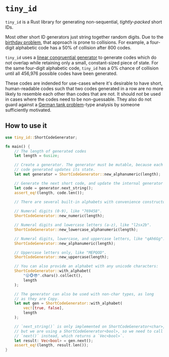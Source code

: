 # `tiny_id`

`tiny_id` is a Rust library for generating non-sequential, *tightly-packed* short IDs.

Most other short ID generators just string together random digits. Due to the
[birthday problem](https://en.wikipedia.org/wiki/Birthday_problem), that approach
is prone to collisions. For example, a four-digit alphabetic code has a 50% of
collision after 800 codes.

`tiny_id` uses a [linear congruential generator](https://en.wikipedia.org/wiki/Linear_congruential_generator)
to generate codes which do not overlap while retaining only a small, constant-sized piece
of state. For the same four-digit alphabetic code, `tiny_id` has a 0% chance of collision until all 456,976 possible codes have been generated.

These codes are indended for use-cases where it's desirable to have short, human-readable
codes such that two codes generated in a row are no more likely to resemble each other than
codes that are not. It should *not* be used in cases where the codes need to be non-guessable.
They also do not guard against a [German tank problem](https://en.wikipedia.org/wiki/German_tank_problem)-type analysis by someone sufficiently motivated.

## How to use it

```rust
use tiny_id::ShortCodeGenerator;

fn main() {
    // The length of generated codes
    let length = 6usize;

    // Create a generator. The generator must be mutable, because each
    // code generated updates its state.
    let mut generator = ShortCodeGenerator::new_alphanumeric(length);

    // Generate the next short code, and update the internal generator state.
    let code = generator.next_string();
    assert_eq!(length, code.len());

    // There are several built-in alphabets with convenience constructors.
    
    // Numeral digits (0-9), like "769458".
    ShortCodeGenerator::new_numeric(length);

    // Numeral digits and lowercase letters (a-z), like "l2sx2b".
    ShortCodeGenerator::new_lowercase_alphanumeric(length);

    // Numeral digits, lowercase, and uppercase letters, like "qAh6Gg".
    ShortCodeGenerator::new_alphanumeric(length);

    // Uppercase letters only, like "MEPQOD".
    ShortCodeGenerator::new_uppercase(length);

    // You can also provide an alphabet with any unicode characters:
    ShortCodeGenerator::with_alphabet(
        "😛🐵😎".chars().collect(),
        length
    );

    // The generator can also be used with non-char types, as long
    // as they are Copy.
    let mut gen = ShortCodeGenerator::with_alphabet(
        vec![true, false],
        length
    );

    // `next_string()` is only implemented on ShortCodeGenerator<char>,
    // but we are using a ShortCodeGenerator<bool>, so we need to call
    // `next()` instead, which returns a `Vec<bool>`.
    let result: Vec<bool> = gen.next();
    assert_eq!(length, result.len());
}
```